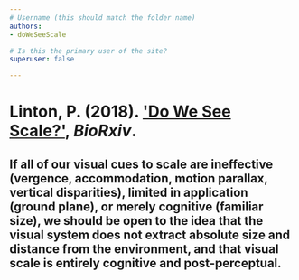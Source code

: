 ```yaml
---
# Username (this should match the folder name)
authors:
- doWeSeeScale

# Is this the primary user of the site?
superuser: false

---
```

# Linton, P. (2018). ['Do We See Scale?'](https://www.biorxiv.org/content/10.1101/371948v1), _BioRxiv_.

## If all of our visual cues to scale are ineffective (vergence, accommodation, motion parallax, vertical disparities), limited in application (ground plane), or merely cognitive (familiar size), we should be open to the idea that the visual system does not extract absolute size and distance from the environment, and that visual scale is entirely cognitive and post-perceptual. 




